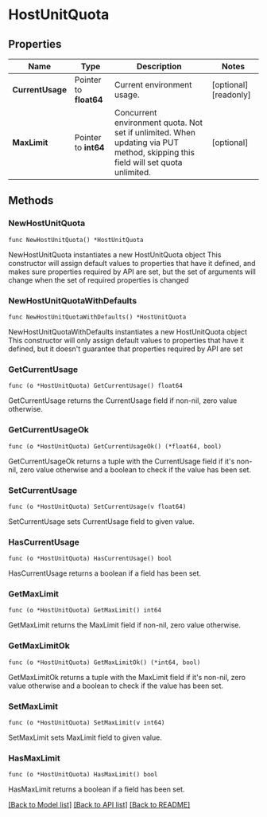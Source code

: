 # HostUnitQuota

## Properties

Name | Type | Description | Notes
------------ | ------------- | ------------- | -------------
**CurrentUsage** | Pointer to **float64** | Current environment usage. | [optional] [readonly] 
**MaxLimit** | Pointer to **int64** | Concurrent environment quota. Not set if unlimited. When updating via PUT method, skipping this field will set quota unlimited. | [optional] 

## Methods

### NewHostUnitQuota

`func NewHostUnitQuota() *HostUnitQuota`

NewHostUnitQuota instantiates a new HostUnitQuota object
This constructor will assign default values to properties that have it defined,
and makes sure properties required by API are set, but the set of arguments
will change when the set of required properties is changed

### NewHostUnitQuotaWithDefaults

`func NewHostUnitQuotaWithDefaults() *HostUnitQuota`

NewHostUnitQuotaWithDefaults instantiates a new HostUnitQuota object
This constructor will only assign default values to properties that have it defined,
but it doesn't guarantee that properties required by API are set

### GetCurrentUsage

`func (o *HostUnitQuota) GetCurrentUsage() float64`

GetCurrentUsage returns the CurrentUsage field if non-nil, zero value otherwise.

### GetCurrentUsageOk

`func (o *HostUnitQuota) GetCurrentUsageOk() (*float64, bool)`

GetCurrentUsageOk returns a tuple with the CurrentUsage field if it's non-nil, zero value otherwise
and a boolean to check if the value has been set.

### SetCurrentUsage

`func (o *HostUnitQuota) SetCurrentUsage(v float64)`

SetCurrentUsage sets CurrentUsage field to given value.

### HasCurrentUsage

`func (o *HostUnitQuota) HasCurrentUsage() bool`

HasCurrentUsage returns a boolean if a field has been set.

### GetMaxLimit

`func (o *HostUnitQuota) GetMaxLimit() int64`

GetMaxLimit returns the MaxLimit field if non-nil, zero value otherwise.

### GetMaxLimitOk

`func (o *HostUnitQuota) GetMaxLimitOk() (*int64, bool)`

GetMaxLimitOk returns a tuple with the MaxLimit field if it's non-nil, zero value otherwise
and a boolean to check if the value has been set.

### SetMaxLimit

`func (o *HostUnitQuota) SetMaxLimit(v int64)`

SetMaxLimit sets MaxLimit field to given value.

### HasMaxLimit

`func (o *HostUnitQuota) HasMaxLimit() bool`

HasMaxLimit returns a boolean if a field has been set.


[[Back to Model list]](../README.md#documentation-for-models) [[Back to API list]](../README.md#documentation-for-api-endpoints) [[Back to README]](../README.md)


